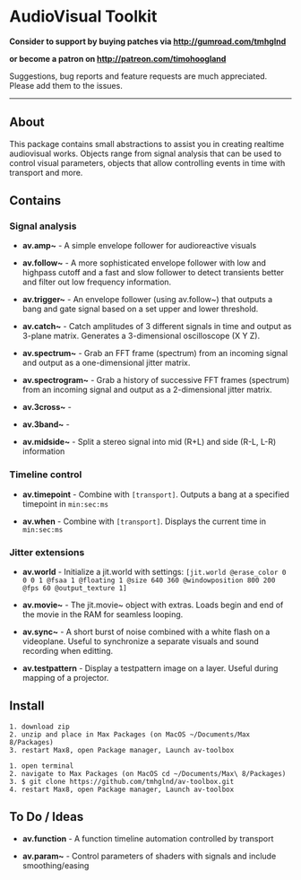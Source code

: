 # AudioVisual Toolkit

**Consider to support by buying patches via http://gumroad.com/tmhglnd**

**or become a patron on http://patreon.com/timohoogland**

Suggestions, bug reports and feature requests are much appreciated. Please add them to the issues.

---

## About

This package contains small abstractions to assist you in creating realtime audiovisual works. Objects range from signal analysis that can be used to control visual parameters, objects that allow controlling events in time with transport and more.

## Contains

### Signal analysis

- **av.amp~** - A simple envelope follower for audioreactive visuals

- **av.follow~** - A more sophisticated envelope follower with low and highpass cutoff and a fast and slow follower to detect transients better and filter out low frequency information.

- **av.trigger~** - An envelope follower (using av.follow~) that outputs a bang and gate signal based on a set upper and lower threshold.

- **av.catch~** - Catch amplitudes of 3 different signals in time and output as 3-plane matrix. Generates a 3-dimensional oscilloscope (X Y Z).

- **av.spectrum~** - Grab an FFT frame (spectrum) from an incoming signal and output as a one-dimensional jitter matrix.

- **av.spectrogram~** - Grab a history of successive FFT frames (spectrum) from an incoming signal and output as a 2-dimensional jitter matrix.

- **av.3cross~** - 

- **av.3band~** - 

- **av.midside~** - Split a stereo signal into mid (R+L) and side (R-L, L-R) information

### Timeline control

- **av.timepoint** - Combine with `[transport]`. Outputs a bang at a specified timepoint in `min:sec:ms`

- **av.when** -  Combine with `[transport]`. Displays the current time in `min:sec:ms`

### Jitter extensions

- **av.world** - Initialize a jit.world with settings: `[jit.world @erase_color 0 0 0 1 @fsaa 1 @floating 1 @size 640 360 @windowposition 800 200 @fps 60 @output_texture 1]`

- **av.movie~** - The jit.movie~ object with extras. Loads begin and end of the movie in the RAM for seamless looping.

- **av.sync~** - A short burst of noise combined with a white flash on a videoplane. Useful to synchronize a separate visuals and sound recording when editting.

- **av.testpattern** - Display a testpattern image on a layer. Useful during mapping of a projector.

## Install

```
1. download zip
2. unzip and place in Max Packages (on MacOS ~/Documents/Max 8/Packages)
3. restart Max8, open Package manager, Launch av-toolbox
```

```
1. open terminal
2. navigate to Max Packages (on MacOS cd ~/Documents/Max\ 8/Packages)
3. $ git clone https://github.com/tmhglnd/av-toolbox.git
4. restart Max8, open Package manager, Launch av-toolbox
```

## To Do / Ideas

- **av.function** - A function timeline automation controlled by transport

- **av.param~** - Control parameters of shaders with signals and include smoothing/easing
